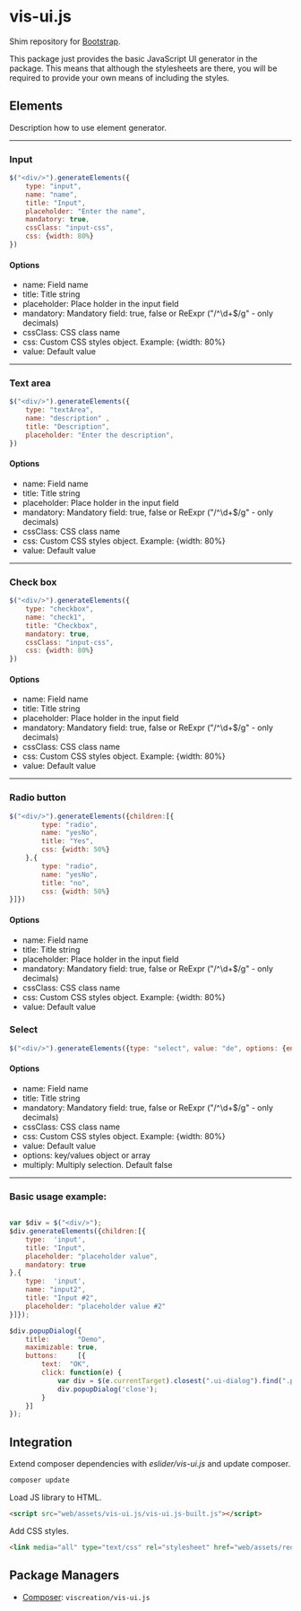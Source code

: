 vis-ui.js
=========

Shim repository for [Bootstrap](http://getbootstrap.com).

This package just provides the basic JavaScript UI generator in the package. This
means that although the stylesheets are there, you will be required to provide
your own means of including the styles.

## Elements

Description how to use element generator.

---
### Input 
```javascript
$("<div/>").generateElements({
    type: "input",
    name: "name",
    title: "Input",
    placeholder: "Enter the name",
    mandatory: true,
    cssClass: "input-css", 
    css: {width: 80%}
})
```
#### Options
* name:  Field name 
* title: Title string
* placeholder: Place holder in the input field
* mandatory: Mandatory field: true, false or ReExpr ("/^\d+$/g" - only decimals)
* cssClass: CSS class name
* css: Custom CSS styles object. Example: {width: 80%}
* value: Default value

---
### Text area  
```javascript
$("<div/>").generateElements({
    type: "textArea",
    name: "description" ,
    title: "Description",
    placeholder: "Enter the description",
})
```
#### Options
* name:  Field name 
* title: Title string
* placeholder: Place holder in the input field
* mandatory: Mandatory field: true, false or ReExpr ("/^\d+$/g" - only decimals)
* cssClass: CSS class name
* css: Custom CSS styles object. Example: {width: 80%}
* value: Default value

---

### Check box 
```javascript
$("<div/>").generateElements({
    type: "checkbox",
    name: "check1",
    title: "Checkbox",
    mandatory: true,
    cssClass: "input-css", 
    css: {width: 80%}
})
```
#### Options
* name:  Field name 
* title: Title string
* placeholder: Place holder in the input field
* mandatory: Mandatory field: true, false or ReExpr ("/^\d+$/g" - only decimals)
* cssClass: CSS class name
* css: Custom CSS styles object. Example: {width: 80%}
* value: Default value


---

### Radio button
```javascript
$("<div/>").generateElements({children:[{
        type: "radio",
        name: "yesNo",
        title: "Yes",
        css: {width: 50%}
    },{
        type: "radio",
        name: "yesNo",
        title: "no",
        css: {width: 50%}
}]})
```
#### Options
* name:  Field name 
* title: Title string
* placeholder: Place holder in the input field
* mandatory: Mandatory field: true, false or ReExpr ("/^\d+$/g" - only decimals)
* cssClass: CSS class name
* css: Custom CSS styles object. Example: {width: 80%}
* value: Default value

### Select
```javascript
$("<div/>").generateElements({type: "select", value: "de", options: {en:"English", de: "German"} })
```
#### Options
* name:  Field name 
* title: Title string
* mandatory: Mandatory field: true, false or ReExpr ("/^\d+$/g" - only decimals)
* cssClass: CSS class name
* css: Custom CSS styles object. Example: {width: 80%}
* value: Default value
* options: key/values object or array
* multiply: Multiply selection. Default false

---

### Basic usage example:
```javascript

var $div = $("<div/>");
$div.generateElements({children:[{
    type:  'input',
    title: "Input",
    placeholder: "placeholder value",
    mandatory: true
},{
    type:  'input',
    name: "input2",
    title: "Input #2",
    placeholder: "placeholder value #2"
}]});

$div.popupDialog({
    title:       "Demo",
    maximizable: true,
    buttons:     [{
        text:  "OK",
        click: function(e) {
            var div = $(e.currentTarget).closest(".ui-dialog").find(".popup-dialog");
            div.popupDialog('close');
        }
    }]
});
```

## Integration 

Extend composer dependencies with *eslider/vis-ui.js* and update composer.
```sh
composer update
```

Load JS library to HTML.
```html
<script src="web/assets/vis-ui.js/vis-ui.js-built.js"></script>
```

Add CSS styles.
```html
<link media="all" type="text/css" rel="stylesheet" href="web/assets/require.css">
```



Package Managers
----------------

* [Composer](http://packagist.org/packages/viscreation/vis-ui-js): `viscreation/vis-ui.js`
